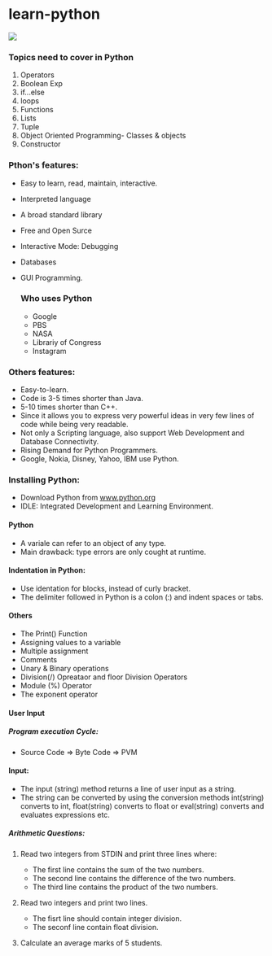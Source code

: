 
# learn-python
![](https://static1.makeuseofimages.com/wordpress/wp-content/uploads/2023/04/python-logo-with-scribbled-python-functions-3.jpg)

### Topics need to cover in Python
1. Operators
2. Boolean Exp
3. if...else
4. loops
5. Functions
6. Lists
7. Tuple
8. Object Oriented Programming- Classes & objects
9. Constructor

### Pthon's features:
* Easy to learn, read, maintain, interactive.
* Interpreted language
* A broad standard library
* Free and Open Surce
* Interactive Mode: Debugging
* Databases
* GUI Programming.

  ### Who uses Python
  * Google
  * PBS
  * NASA
  * Librariy of Congress
  * Instagram
 
### Others features:
* Easy-to-learn.
* Code is 3-5 times shorter than Java.
* 5-10 times shorter than C++.
* Since it allows you to express very powerful ideas in very few lines of code while being very readable.
* Not only a Scripting language, also support Web Development and Database Connectivity.
* Rising Demand for Python Programmers.
* Google, Nokia, Disney, Yahoo, IBM use Python.

### Installing Python:
* Download Python from www.python.org
* IDLE: Integrated Development and Learning Environment.

#### Python
* A variale can refer to an object of any type.
* Main drawback: type errors are only cought at runtime.

#### Indentation in Python:
* Use identation for blocks, instead of curly bracket.
* The delimiter followed in Python is a colon (:) and indent spaces or tabs.
#### Others
* The Print() Function
* Assigning values to a variable
* Multiple assignment
* Comments
* Unary & Binary operations
* Division(/) Opreataor and floor Division Operators
* Module (%) Operator
* The exponent operator 
  
#### User Input
##### Program execution Cycle:
* Source Code => Byte Code => PVM

#### Input:
* The input (string) method returns a line of user input as a string.
* The string can be converted by using the conversion methods int(string) converts to int, float(string) converts to float or eval(string) converts and evaluates expressions etc.

##### Arithmetic Questions:
1. Read two integers from STDIN and print three lines where:
   * The first line contains the sum of the two numbers.
   * The second line contains the difference of the two numbers.
   * The third line contains the product of the two numbers.
  
2. Read two integers and print two lines.
   * The fisrt line should contain integer division.
   * The seconf line contain float division.

3. Calculate an average marks of 5 students.




